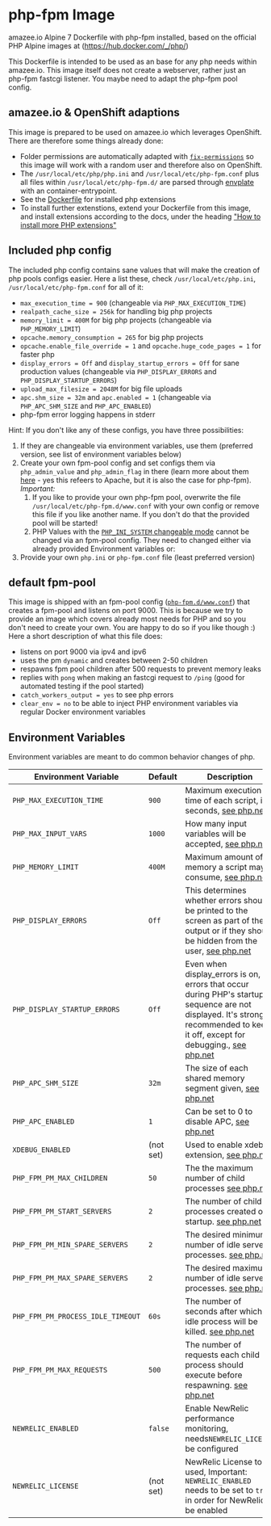 # php-fpm Image

amazee.io Alpine 7 Dockerfile with php-fpm installed, based on the official PHP Alpine images at (https://hub.docker.com/_/php/)

This Dockerfile is intended to be used as an base for any php needs within amazee.io. This image itself does not create a webserver, rather just an php-fpm fastcgi listener. You maybe need to adapt the php-fpm pool config.

## amazee.io & OpenShift adaptions

This image is prepared to be used on amazee.io which leverages OpenShift. There are therefore some things already done:

- Folder permissions are automatically adapted with [`fix-permissions`](https://github.com/sclorg/s2i-base-container/blob/master/bin/fix-permissions) so this image will work with a random user and therefore also on OpenShift.
- The `/usr/local/etc/php/php.ini` and `/usr/local/etc/php-fpm.conf` plus all files within `/usr/local/etc/php-fpm.d/` are parsed through [envplate](https://github.com/kreuzwerker/envplate) with an container-entrypoint.
- See the [Dockerfile](./Dockerfile) for installed php extensions
- To install further extenstions, extend your Dockerfile from this image, and install extensions according to the docs, under the heading ["How to install more PHP extensions"](https://hub.docker.com/_/php/)

## Included php config

The included php config contains sane values that will make the creation of php pools configs easier. Here a list these, check `/usr/local/etc/php.ini`, `/usr/local/etc/php-fpm.conf` for all of it:

- `max_execution_time = 900` (changeable via `PHP_MAX_EXECUTION_TIME`)
- `realpath_cache_size = 256k` for handling big php projects
- `memory_limit = 400M` for big php projects (changeable via `PHP_MEMORY_LIMIT`)
- `opcache.memory_consumption = 265` for big php projects
- `opcache.enable_file_override = 1` and `opcache.huge_code_pages = 1` for faster php
- `display_errors = Off` and `display_startup_errors = Off` for sane production values (changeable via `PHP_DISPLAY_ERRORS` and `PHP_DISPLAY_STARTUP_ERRORS`)
- `upload_max_filesize = 2048M` for big file uploads
- `apc.shm_size = 32m` and `apc.enabled = 1` (changeable via `PHP_APC_SHM_SIZE` and `PHP_APC_ENABLED`)
- php-fpm error logging happens in stderr

Hint: If you don't like any of these configs, you have three possibilities:
1. If they are changeable via environment variables, use them (preferred version, see list of environment variables below)
2. Create your own fpm-pool config and set configs them via `php_admin_value` and `php_admin_flag` in there (learn more about them [here](http://php.net/manual/en/configuration.changes.php) - yes this refeers to Apache, but it is also the case for php-fpm). _Important:_
    1. If you like to provide your own php-fpm pool, overwrite the file `/usr/local/etc/php-fpm.d/www.conf` with your own config or remove this file if you like another name. If you don't do that the provided pool will be started!
    2. PHP Values with the [`PHP_INI_SYSTEM` changeable mode](http://php.net/manual/en/configuration.changes.modes.php) cannot be changed via an fpm-pool config. They need to changed either via already provided Environment variables or:
3. Provide your own `php.ini` or `php-fpm.conf` file (least preferred version)

## default fpm-pool

This image is shipped with an fpm-pool config ([`php-fpm.d/www.conf`](./php-fpm.d/www.conf)) that creates a fpm-pool and listens on port 9000. This is because we try to provide an image which covers already most needs for PHP and so you don't need to create your own. You are happy to do so if you like though :) Here a short description of what this file does:

- listens on port 9000 via ipv4 and ipv6
- uses the pm `dynamic` and creates between 2-50 children
- respawns fpm pool children after 500 requests to prevent memory leaks
- replies with `pong` when making an fastcgi request to `/ping` (good for automated testing if the pool started)
- `catch_workers_output = yes` to see php errors
- `clear_env = no` to be able to inject PHP environment variables via regular Docker environment variables

## Environment Variables

Environment variables are meant to do common behavior changes of php.

| Environment Variable              | Default   | Description                                                                                                                                                                                                              |
| --------------------------------- | --------- | ------------------------------------------------------------------------------------------------------------------------------------------------------------------------------------------------------------------------ |
| `PHP_MAX_EXECUTION_TIME`          | `900`     | Maximum execution time of each script, in seconds,  [see php.net](http://php.net/max-execution-time)                                                                                                                     |
| `PHP_MAX_INPUT_VARS`              | `1000`    | How many input variables will be accepted, [see php.net](http://php.net/manual/en/info.configuration.php#ini.max-input-vars)                                                                                             |
| `PHP_MEMORY_LIMIT`                | `400M`    | Maximum amount of memory a script may consume,   [see php.net](http://php.net/memory-limit)                                                                                                                              |
| `PHP_DISPLAY_ERRORS`              | `Off`     | This determines whether errors should be printed to the screen as part of the output or if they should be hidden from the user, [see php.net](http://php.net/display-errors)                                             |
| `PHP_DISPLAY_STARTUP_ERRORS`      | `Off`     | Even when display_errors is on, errors that occur during PHP's startup sequence are not displayed. It's strongly recommended to keep it off, except for debugging., [see php.net](http://php.net/display-startup-errors) |
| `PHP_APC_SHM_SIZE`                | `32m`     | The size of each shared memory segment given, [see php.net](http://php.net/manual/en/apc.configuration.php#ini.apc.shm-size)                                                                                             |
| `PHP_APC_ENABLED`                 | `1`       | Can be set to 0 to disable APC, [see php.net](http://php.net/manual/en/apc.configuration.php#ini.apc.enabled)                                                                                                            |
| `XDEBUG_ENABLED`                  | (not set) | Used to enable xdebug extension, [see php.net](http://php.net/manual/en/apc.configuration.php#ini.apc.enabled)                                                                                                           |
| `PHP_FPM_PM_MAX_CHILDREN`         | `50`      | The the maximum number of child processes [see php.net](http://php.net/manual/en/install.fpm.configuration.php)                                                                                                          |
| `PHP_FPM_PM_START_SERVERS`        | `2`       | The number of child processes created on startup. [see php.net](http://php.net/manual/en/install.fpm.configuration.php)                                                                                                  |
| `PHP_FPM_PM_MIN_SPARE_SERVERS`    | `2`       | The desired minimum number of idle server processes. [see php.net](http://php.net/manual/en/install.fpm.configuration.php)                                                                                               |
| `PHP_FPM_PM_MAX_SPARE_SERVERS`    | `2`       | The desired maximum number of idle server processes. [see php.net](http://php.net/manual/en/install.fpm.configuration.php)                                                                                               |
| `PHP_FPM_PM_PROCESS_IDLE_TIMEOUT` | `60s`     | The number of seconds after which an idle process will be killed. [see php.net](http://php.net/manual/en/install.fpm.configuration.php)                                                                                  |
| `PHP_FPM_PM_MAX_REQUESTS`         | `500`     | The number of requests each child process should execute before respawning. [see php.net](http://php.net/manual/en/install.fpm.configuration.php)                                                                        |
| `NEWRELIC_ENABLED`                | `false`   | Enable NewRelic performance monitoring, needs`NEWRELIC_LICENSE` be configured                                                                                                                                            |
| `NEWRELIC_LICENSE`                | (not set) | NewRelic License to be used, Important: `NEWRELIC_ENABLED` needs to be set to `true` in order for NewRelic to be enabled                                                                                                 |
